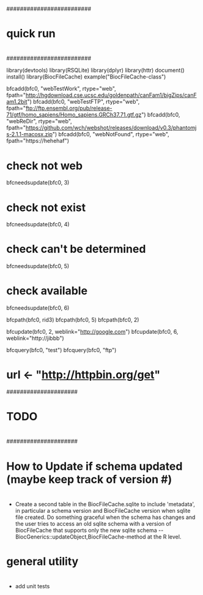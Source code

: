 #########################
#
# quick run 
#
#########################

library(devtools)
library(RSQLite)
library(dplyr)
library(httr)
document()
install()
library(BiocFileCache)
example("BiocFileCache-class")

bfcadd(bfc0, "webTestWork", rtype="web", fpath="http://hgdownload.cse.ucsc.edu/goldenpath/canFam1/bigZips/canFam1.2bit")
bfcadd(bfc0, "webTestFTP", rtype="web", fpath="ftp://ftp.ensembl.org/pub/release-71/gtf/homo_sapiens/Homo_sapiens.GRCh37.71.gtf.gz")
bfcadd(bfc0, "webReDir", rtype="web", fpath="https://github.com/wch/webshot/releases/download/v0.3/phantomjs-2.1.1-macosx.zip")
bfcadd(bfc0, "webNotFound", rtype="web", fpath="https://hehehaf")

# check not web
bfcneedsupdate(bfc0, 3)

# check not exist
bfcneedsupdate(bfc0, 4)

# check can't be determined
bfcneedsupdate(bfc0, 5)

# check available  
bfcneedsupdate(bfc0, 6)


bfcpath(bfc0, rid3)
bfcpath(bfc0, 5)
bfcpath(bfc0, 2)

bfcupdate(bfc0, 2, weblink="http://google.com")
bfcupdate(bfc0, 6, weblink="http://jibbb")


bfcquery(bfc0, "test")
bfcquery(bfc0, "ftp")


# url <- "http://httpbin.org/get"


 
#####################
#
# TODO
#
#####################

#
# How to Update if schema updated  (maybe keep track of version #)
#

- Create a second table in the BiocFileCache.sqlite to include
  'metadata', in particular a schema version and BiocFileCache version
  when sqlite file created. Do something graceful when the schema has
  changes and the user tries to access an old sqlite schema with a
  version of BiocFileCache that supports only the new sqlite schema --
  BiocGenerics::updateObject,BiocFileCache-method at the R level.


#
# general utility
#

- add unit tests
